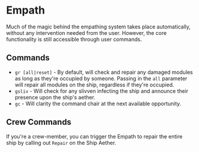 Empath
======

Much of the magic behind the empathing system takes place automatically, without any intervention needed from the user. However, the core functionality is still accessible through user commands.

Commands
--------

 - `gr [all|reset]` - By default, will check and repair any damaged modules as long as they're occupied by someone. Passing in the `all` parameter will repair all modules on the ship, regardless if they're occupied.
 - `gsliv` - Will check for any slivven infecting the ship and announce their presence upon the ship's aether.
 - `gc` - Will clarity the command chair at the next available opportunity.
 
 Crew Commands
 -------------
 
 If you're a crew-member, you can trigger the Empath to repair the entire ship by calling out `Repair` on the Ship Aether.